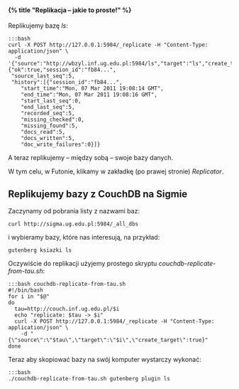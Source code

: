 #### {% title "Replikacja – jakie to proste!" %}

Replikujemy bazę *ls*:

    :::bash
    curl -X POST http://127.0.0.1:5984/_replicate -H "Content-Type: application/json" \
      -d '{"source":"http://wbzyl.inf.ug.edu.pl:5984/ls","target":"ls","create_target":true}'
    {"ok":true,"session_id":"fb84...",
     "source_last_seq":5,
     "history":[{"session_id":"fb84...",
        "start_time":"Mon, 07 Mar 2011 19:08:14 GMT",
        "end_time":"Mon, 07 Mar 2011 19:08:16 GMT",
        "start_last_seq":0,
        "end_last_seq":5,
        "recorded_seq":5,
        "missing_checked":0,
        "missing_found":5,
        "docs_read":5,
        "docs_written":5,
        "doc_write_failures":0}]}

A teraz replikujemy – między sobą – swoje bazy danych.

W tym celu, w Futonie, klikamy w zakładkę (po prawej stronie) *Replicator*.


## Replikujemy bazy z CouchDB na Sigmie

Zaczynamy od pobrania listy z nazwami baz:

    curl http://sigma.ug.edu.pl:5984/_all_dbs

i wybieramy bazy, które nas interesują, na przykład:

    gutenberg ksiazki ls

Oczywiście do replikacji użyjemy prostego skryptu *couchdb-replicate-from-tau.sh*:

    :::bash couchdb-replicate-from-tau.sh
    #!/bin/bash
    for i in "$@"
    do
      tau=http://couch.inf.ug.edu.pl/$i
      echo "replicate: $tau -> $i"
      curl -X POST http://127.0.0.1:5984/_replicate -H "Content-Type: application/json" \
        -d "{\"source\":\"$tau\",\"target\":\"$i\",\"create_target\":true}"
    done

Teraz aby skopiować bazy na swój komputer wystarczy wykonać:

    :::bash
    ./couchdb-replicate-from-tau.sh gutenberg plugin ls
